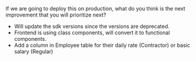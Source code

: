 ﻿If we are going to deploy this on production, what do you think is the next improvement that you will prioritize next?

- Will update the sdk versions since the versions are deprecated.
- Frontend is using class components, will convert it to functional components.
- Add a column in Employee table for their daily rate (Contractor) or basic salary (Regular)
